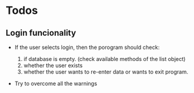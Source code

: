 # Todos
## Login funcionality
* If the user selects login, then the porogram should check:
 
 
    1. if database is empty. (check available methods of the list object)
    2. whether the user exists
    3. whether the user wants to re-enter data or wants to exit program.
    
* Try to overcome all the warnings